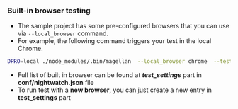 ### Built-in browser testing

- The sample project has some pre-configured browsers that you can use via `--local_browser` command. 
- For example, the following command triggers your test in the local Chrome.
```bash
DPRO=local ./node_modules/.bin/magellan  --local_browser chrome  --test tests/demo-simple.js --serial --max_test_attempts 1
```
- Full list of built in browser can be found at ***test_settings*** part in **conf/nightwatch.json** file
- To run test with a **new browser**, you can just create a new entry in **test_settings** part
